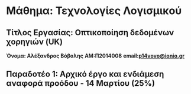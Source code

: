 
# Μάθημα: Τεχνολογίες Λογισμικού
## Τίτλος Εργασίας: Οπτικοποίηση δεδομένων χορηγιών (UK)
**Όνομα: Αλέξανδρος Βόβολης**
**ΑΜ:Π2014008**
**email:p14vovo@ionio.gr**
## Παραδοτέο 1: Αρχικό έργο και ενδιάμεση αναφορά προόδου - 14 Μαρτίου (25%)
